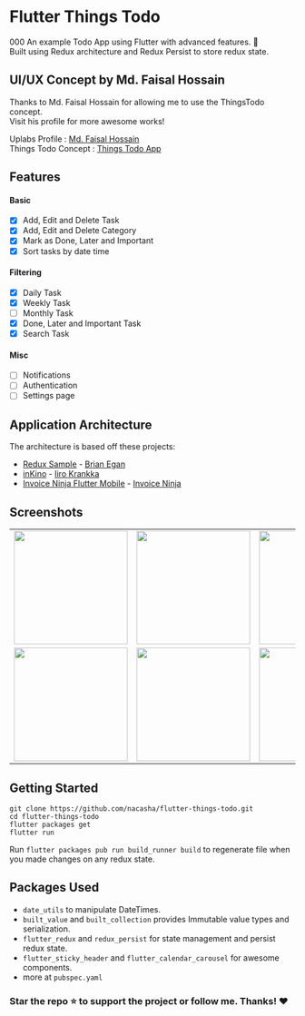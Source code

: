 # Flutter Things Todo
000
An example Todo App using Flutter with advanced features. :star2:  
Built using Redux architecture and Redux Persist to store redux state.

## UI/UX Concept by Md. Faisal Hossain
Thanks to Md. Faisal Hossain for allowing me to use the ThingsTodo concept.  
Visit his profile for more awesome works!

Uplabs Profile : [Md. Faisal Hossain](https://www.uplabs.com/mdfhossain)  
Things Todo Concept : [Things Todo App](https://www.uplabs.com/posts/freebie-daily-ui-things-todo-app)

## Features
#### Basic
- [x] Add, Edit and Delete Task
- [x] Add, Edit and Delete Category
- [x] Mark as Done, Later and Important
- [x] Sort tasks by date time

#### Filtering
- [x] Daily Task
- [x] Weekly Task
- [ ] Monthly Task
- [x] Done, Later and Important Task
- [x] Search Task

#### Misc
- [ ] Notifications
- [ ] Authentication
- [ ] Settings page

## Application Architecture
The architecture is based off these projects:

- [Redux Sample](https://github.com/brianegan/flutter_architecture_samples/tree/master/example/redux) - [Brian Egan](https://twitter.com/brianegan)
- [inKino](https://github.com/roughike/inKino) - [Iiro Krankka](https://twitter.com/koorankka)
- [Invoice Ninja Flutter Mobile](https://github.com/invoiceninja/flutter-mobile) - [Invoice Ninja](https://github.com/invoiceninja)

## Screenshots
<div style="text-align: center">
  <table>
    <tr>
      <td style="text-align: center">
        <img src="./screenshots/1.png" width="200" />
      </td>
      <td style="text-align: center">
        <img src="./screenshots/2.png" width="200" />
      </td>
      <td style="text-align: center">
        <img src="./screenshots/3.png" width="200" />
      </td>
      <td style="text-align: center">
        <img src="./screenshots/4.png" width="200" />
      </td>
      <td style="text-align: center">
        <img src="./screenshots/5.png" width="200" />
      </td>
    </tr>
    <tr>
      <td style="text-align: center">
        <img src="./screenshots/6.png" width="200" />
      </td>
      <td style="text-align: center">
        <img src="./screenshots/7.png" width="200" />
      </td>
      <td style="text-align: center">
        <img src="./screenshots/8.png" width="200" />
      </td>
      <td style="text-align: center">
        <img src="./screenshots/9.png" width="200" />
      </td>
      <td style="text-align: center">
        <img src="./screenshots/5.png" width="200" />
      </td>
    </tr>
  </table>
</div>

## Getting Started

```
git clone https://github.com/nacasha/flutter-things-todo.git
cd flutter-things-todo
flutter packages get
flutter run
```

Run `flutter packages pub run build_runner build` to regenerate file when you made changes on any redux state.

## Packages Used

- `date_utils` to manipulate DateTimes.
- `built_value` and `built_collection` provides Immutable value types and serialization.
- `flutter_redux` and `redux_persist` for state management and persist redux state.
- `flutter_sticky_header` and `flutter_calendar_carousel` for awesome components.
- more at `pubspec.yaml`

### Star the repo :star: to support the project or follow me. Thanks! :heart:
